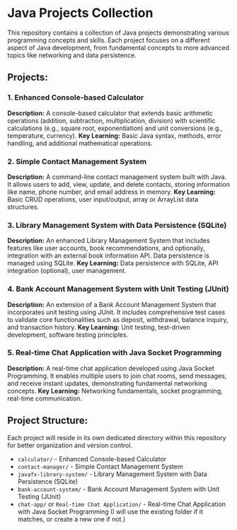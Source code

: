 # Java Projects Collection

This repository contains a collection of Java projects demonstrating various programming concepts and skills. Each project focuses on a different aspect of Java development, from fundamental concepts to more advanced topics like networking and data persistence.

## Projects:

### 1. Enhanced Console-based Calculator

**Description:** A console-based calculator that extends basic arithmetic operations (addition, subtraction, multiplication, division) with scientific calculations (e.g., square root, exponentiation) and unit conversions (e.g., temperature, currency).
**Key Learning:** Basic Java syntax, methods, error handling, and additional mathematical operations.

### 2. Simple Contact Management System

**Description:** A command-line contact management system built with Java. It allows users to add, view, update, and delete contacts, storing information like name, phone number, and email address in memory.
**Key Learning:** Basic CRUD operations, user input/output, array or ArrayList data structures.

### 3. Library Management System with Data Persistence (SQLite)

**Description:** An enhanced Library Management System that includes features like user accounts, book recommendations, and optionally, integration with an external book information API. Data persistence is managed using SQLite.
**Key Learning:** Data persistence with SQLite, API integration (optional), user management.

### 4. Bank Account Management System with Unit Testing (JUnit)

**Description:** An extension of a Bank Account Management System that incorporates unit testing using JUnit. It includes comprehensive test cases to validate core functionalities such as deposit, withdrawal, balance inquiry, and transaction history.
**Key Learning:** Unit testing, test-driven development, software testing principles.

### 5. Real-time Chat Application with Java Socket Programming

**Description:** A real-time chat application developed using Java Socket Programming. It enables multiple users to join chat rooms, send messages, and receive instant updates, demonstrating fundamental networking concepts.
**Key Learning:** Networking fundamentals, socket programming, real-time communication.

## Project Structure:

Each project will reside in its own dedicated directory within this repository for better organization and version control.

*   `calculator/` - Enhanced Console-based Calculator
*   `contact-manager/` - Simple Contact Management System
*   `javafx-library-system/` - Library Management System with Data Persistence (SQLite)
*   `bank-account-system/` - Bank Account Management System with Unit Testing (JUnit)
*   `chat-app/` or `Real-time Chat Application/` - Real-time Chat Application with Java Socket Programming (I will use the existing folder if it matches, or create a new one if not.) 
